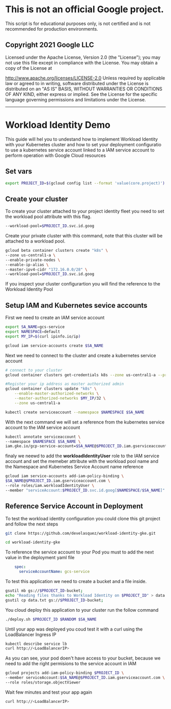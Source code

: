 # This is not an official Google project.

This script is for educational purposes only, is not certified and is not recommended for production environments.

## Copyright 2021 Google LLC
Licensed under the Apache License, Version 2.0 (the "License"); you may not use this file except in compliance with the License. You may obtain a copy of the License at

  http://www.apache.org/licenses/LICENSE-2.0
Unless required by applicable law or agreed to in writing, software distributed under the License is distributed on an "AS IS" BASIS, WITHOUT WARRANTIES OR CONDITIONS OF ANY KIND, either express or implied. See the License for the specific language governing permissions and limitations under the License.

---



# Workload Identity Demo

This guide will hel you to undestand how to implement Workload Identity with your Kubernetes cluster and how to set your deployment configuratio to use a kubernetes service account linked to a IAM service account to perform operation with Google Cloud resources

## Set vars

```sh
export PROJECT_ID=$(gcloud config list --format 'value(core.project)')
```

## Create your cluster

To create your cluster attached to your project identity fleet you need to set the workload pool attribute with this flag.

```sh
--workload-pool=$PROJECT_ID.svc.id.goog
```

Create your private cluster with this command, note that this cluster will be attached to a workload pool.

```sh
gcloud beta container clusters create "k8s" \
--zone us-central1-a \
--enable-private-nodes \
--enable-ip-alias \
--master-ipv4-cidr "172.16.0.0/28" \
--workload-pool=$PROJECT_ID.svc.id.goog
```
If you inspect your cluster configurartion you will find the reference to the Workload Identity Pool

## Setup IAM and Kubernetes sevice accounts

First we need to create an IAM service account

```sh
export SA_NAME=gcs-service
export NAMESPACE=default
export MY_IP=$(curl ipinfo.io/ip)

gcloud iam service-accounts create $SA_NAME
```

Next we need to connect to the cluster and create a kubernetes service account

```sh
# connect to your cluster
gcloud container clusters get-credentials k8s --zone us-central1-a --project $PROJECT_ID

#Register your ip address as master authorized admin
gcloud container clusters update "k8s" \
    --enable-master-authorized-networks \
    --master-authorized-networks $MY_IP/32 \
    --zone us-central1-a

kubectl create serviceaccount --namespace $NAMESPACE $SA_NAME
```

With the next command we will set a reference from the kubernetes service account to the IAM service account

```sh
kubectl annotate serviceaccount \
--namespace $NAMESPACE $SA_NAME \
iam.gke.io/gcp-service-account=$SA_NAME@$PROJECT_ID.iam.gserviceaccount.com
```

finaly we neewd to add the **workloadIdentityUser** role to the IAM service account and set the memeber attribute with the workload pool name and the Namespace and Kubernetes Service Account name reference

```sh
gcloud iam service-accounts add-iam-policy-binding \
$SA_NAME@$PROJECT_ID.iam.gserviceaccount.com \
--role roles/iam.workloadIdentityUser \
--member "serviceAccount:$PROJECT_ID.svc.id.goog[$NAMESPACE/$SA_NAME]"
```

## Reference Service Account in Deployment

To test the workload identity configuration you could clone this git project and follow the next steps

```sh
git clone https://github.com/develasquez/workload-identity-gke.git

cd workload-identity-gke
```

To reference the service account to your Pod you must to add the next value in the deployment yaml file

```yaml
    spec:
      serviceAccountName: gcs-service
```
To test this application we need to create a bucket and a file inside.

```sh
gsutil mb gs://$PROJECT_ID-bucket;
echo "Reading files thanks to Workload Identity on $PROJECT_ID" > data.txt;
gsutil cp data.txt gs://$PROJECT_ID-bucket;
```


You cloud deploy this application to your cluster run the follow command

```sh
./deploy.sh $PROJECT_ID $RANDOM $SA_NAME
```

Until your app was deployed you coud test it with a curl using the LoadBalancer Ingress IP

```sh
kubectl describe service lb
curl http://<LoadBalancerIP>
```
As you can see, your pod doen't have access to your bucket, because we need to add the right permisions to the service account in IAM

```sh
gcloud projects add-iam-policy-binding $PROJECT_ID \
--member serviceAccount:$SA_NAME@$PROJECT_ID.iam.gserviceaccount.com \
--role roles/storage.objectViewer
```

Wait few minutes and test your app again

```sh
curl http://<LoadBalancerIP>
```
